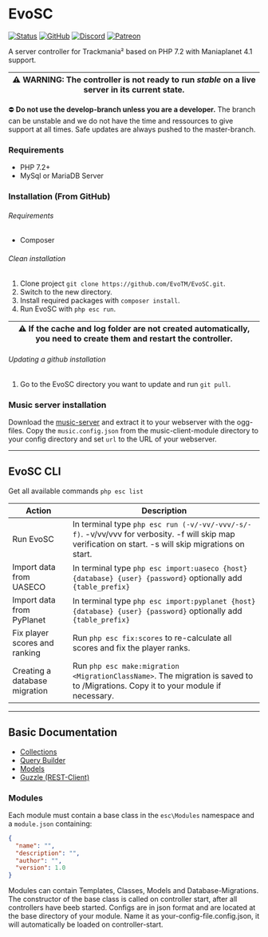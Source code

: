 # EvoSC

[![Status](https://img.shields.io/badge/STATUS-Unstable-red.svg?style=for-the-badge&link=http://google.com/)](https://github.com/EvoTM/EvoSC/)
[![GitHub](https://img.shields.io/github/license/EvoTM/EvoSC.svg?style=for-the-badge)](https://github.com/EvoTM/EvoSC/blob/master/LICENSE.md)
[![Discord](https://img.shields.io/discord/384138149686935562.svg?color=7289DA&label=DISCORD&style=for-the-badge&logo=discord)](https://discord.gg/4PKKesS)
[![Patreon](https://img.shields.io/endpoint.svg?url=https%3A%2F%2Fshieldsio-patreon.herokuapp.com%2Fevotm&style=for-the-badge)](https://www.patreon.com/evotm)

A server controller for Trackmania² based on PHP 7.2 with Maniaplanet 4.1 support.

| ⚠ WARNING: The controller is not ready to run _stable_ on a live server in its current state. |
| --- |

:no_entry: **Do not use the develop-branch unless you are a developer.** The branch can be unstable and we do not have the time and ressources to give support at all times. Safe updates are always pushed to the master-branch.


### Requirements
* PHP 7.2+
* MySql or MariaDB Server

### Installation (From GitHub)
###### Requirements
* Composer
###### Clean installation
1. Clone project `git clone https://github.com/EvoTM/EvoSC.git`.
2. Switch to the new directory.
3. Install required packages with `composer install`.
4. Run EvoSC with `php esc run`.

| ⚠ If the cache and log folder are not created automatically, you need to create them and restart the controller. |
| --- |
###### Updating a github installation
1. Go to the EvoSC directory you want to update and run `git pull`. 
### Music server installation
Download the [music-server](https://github.com/EvoTM/EvoSC/raw/master/core/Modules/music-client/music-server.zip) and extract it to your webserver with the ogg-files. Copy the `music.config.json` from the music-client-module directory to your config directory and set `url` to the URL of your webserver.

___

## EvoSC CLI

Get all available commands `php esc list`

| Action | Description |
| --------- | -------------------------------------------- |
| Run EvoSC | In terminal type `php esc run (-v/-vv/-vvv/-s/-f)`. -v/vv/vvv for verbosity. -f will skip map verification on start. -s will skip migrations on start.|
| Import data from UASECO | In terminal type `php esc import:uaseco {host} {database} {user} {password}` optionally add `{table_prefix}` |
| Import data from PyPlanet | In terminal type `php esc import:pyplanet {host} {database} {user} {password}` optionally add `{table_prefix}` |
| Fix player scores and ranking | Run `php esc fix:scores` to re-calculate all scores and fix the player ranks. |
| Creating a database migration | Run `php esc make:migration <MigrationClassName>`. The migration is saved to to /Migrations. Copy it to your module if necessary. |

___

## Basic Documentation
* [Collections](https://laravel.com/docs/5.8/collections)
* [Query Builder](https://laravel.com/docs/5.8/queries)
* [Models](https://laravel.com/docs/5.7/eloquent-relationships)
* [Guzzle (REST-Client)](http://docs.guzzlephp.org/en/stable/)

### Modules
Each module must contain a base class in the `esc\Modules` namespace and a `module.json` containing:
```json
{
  "name": "",
  "description": "",
  "author": "",
  "version": 1.0
}
```
Modules can contain Templates, Classes, Models and Database-Migrations. The constructor of the base class is called on controller start, after all controllers have beeb started.
Configs are in json format and are located at the base directory of your module. Name it as your-config-file.config.json, it will automatically be loaded on controller-start.
